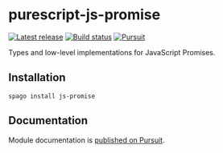 # purescript-js-promise

[![Latest release](http://img.shields.io/github/release/purescript-web/purescript-js-promise.svg)](https://github.com/purescript-web/purescript-js-promise/releases)
[![Build status](https://github.com/purescript-web/purescript-js-promise/workflows/CI/badge.svg?branch=master)](https://github.com/purescript-web/purescript-js-promise/actions?query=workflow%3ACI+branch%3Amaster)
[![Pursuit](https://pursuit.purescript.org/packages/purescript-js-promise/badge)](https://pursuit.purescript.org/packages/purescript-js-promise)

Types and low-level implementations for JavaScript Promises.

## Installation

```
spago install js-promise
```

## Documentation

Module documentation is [published on Pursuit](http://pursuit.purescript.org/packages/purescript-js-promise).

